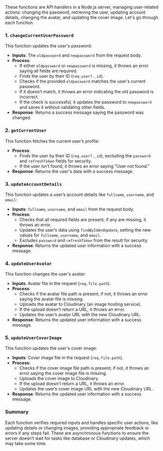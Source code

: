 These functions are API handlers in a Node.js server, managing user-related actions: changing the password, retrieving the user, updating account details, changing the avatar, and updating the cover image. Let's go through each function.

### 1. `changeCurrentUserPassword`
This function updates the user's password:
- **Inputs**: The `oldpassword` and `newpassword` from the request body.
- **Process**:
  - If either `oldpassword` or `newpassword` is missing, it throws an error saying all fields are required.
  - Finds the user by their ID (`req.user?._id`).
  - Checks if the provided `oldpassword` matches the user's current password.
  - If it doesn’t match, it throws an error indicating the old password is incorrect.
  - If the check is successful, it updates the password to `newpassword` and saves it without validating other fields.
- **Response**: Returns a success message saying the password was changed.

### 2. `getCurrentUser`
This function fetches the current user’s profile:
- **Process**:
  - Finds the user by their ID (`req.user?._id`), excluding the `password` and `refreshToken` fields for security.
  - If the user isn’t found, it throws an error saying "User not found."
- **Response**: Returns the user's data with a success message.

### 3. `updateAccountDetails`
This function updates a user’s account details like `fullname`, `username`, and `email`:
- **Inputs**: `fullname`, `username`, and `email` from the request body.
- **Process**:
  - Checks that all required fields are present; if any are missing, it throws an error.
  - Updates the user’s data using `findByIdAndUpdate`, setting the new values for `fullname`, `username`, and `email`.
  - Excludes `password` and `refreshToken` from the result for security.
- **Response**: Returns the updated user information with a success message.

### 4. `updateUserAvatar`
This function changes the user's avatar:
- **Inputs**: Avatar file in the request (`req.file.path`).
- **Process**:
  - Checks if the avatar file path is present; if not, it throws an error saying the avatar file is missing.
  - Uploads the avatar to Cloudinary (an image hosting service).
  - If the upload doesn’t return a URL, it throws an error.
  - Updates the user’s avatar URL with the new Cloudinary URL.
- **Response**: Returns the updated user information with a success message.

### 5. `updateUserCoverImage`
This function updates the user's cover image:
- **Inputs**: Cover image file in the request (`req.file.path`).
- **Process**:
  - Checks if the cover image file path is present; if not, it throws an error saying the cover image file is missing.
  - Uploads the cover image to Cloudinary.
  - If the upload doesn’t return a URL, it throws an error.
  - Updates the user’s cover image URL with the new Cloudinary URL.
- **Response**: Returns the updated user information with a success message.

### Summary
Each function verifies required inputs and handles specific user actions, like updating details or changing images, providing appropriate feedback or errors if any steps fail. These are asynchronous functions to ensure the server doesn’t wait for tasks like database or Cloudinary updates, which may take some time.